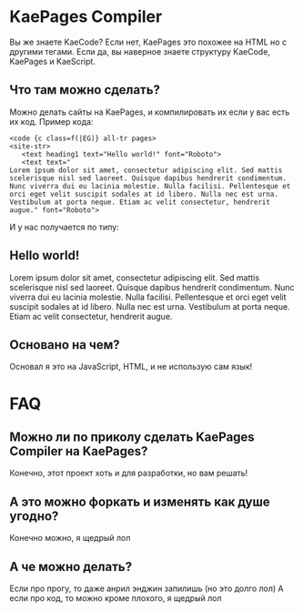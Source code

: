# KaePages Compiler
Вы же знаете KaeCode? Если нет, KaePages это похожее на HTML но с другими тегами. Если да, вы наверное знаете структуру KaeCode, KaePages и KaeScript.
## Что там можно сделать?
Можно делать сайты на KaePages, и компилировать их если у вас есть их код.
Пример кода:
```language-kaecode
<code {c class=f(|EG)} all-tr pages>
<site-str>
   <text heading1 text="Hello world!" font="Roboto">
   <text text="
Lorem ipsum dolor sit amet, consectetur adipiscing elit. Sed mattis scelerisque nisl sed laoreet. Quisque dapibus hendrerit condimentum. Nunc viverra dui eu lacinia molestie. Nulla facilisi. Pellentesque et orci eget velit suscipit sodales at id libero. Nulla nec est urna. Vestibulum at porta neque. Etiam ac velit consectetur, hendrerit augue." font="Roboto">
```

И у нас получается по типу:
## Hello world!

Lorem ipsum dolor sit amet, consectetur adipiscing elit. Sed mattis scelerisque nisl sed laoreet. Quisque dapibus hendrerit condimentum. Nunc viverra dui eu lacinia molestie. Nulla facilisi. Pellentesque et orci eget velit suscipit sodales at id libero. Nulla nec est urna. Vestibulum at porta neque. Etiam ac velit consectetur, hendrerit augue.
##
## Основано на чем?
Основал я это на JavaScript, HTML, и не использую сам язык!
# FAQ
## Можно ли по приколу сделать KaePages Compiler на KaePages?
Конечно, этот проект хоть и для разработки, но вам решать!
## А это можно форкать и изменять как душе угодно?
Конечно можно, я щедрый лол
## А че можно делать?
Если про прогу, то даже анрил энджин запилишь (но это долго лол)
А если про код, то можно кроме плохого, я щедрый лол
